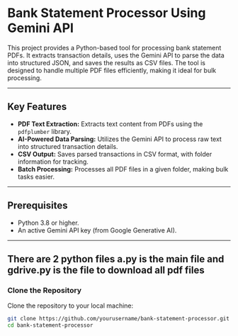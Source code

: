 # Bank Statement Processor Using Gemini API

This project provides a Python-based tool for processing bank statement PDFs. It extracts transaction details, uses the Gemini API to parse the data into structured JSON, and saves the results as CSV files. The tool is designed to handle multiple PDF files efficiently, making it ideal for bulk processing.

---

## Key Features

- **PDF Text Extraction:** Extracts text content from PDFs using the `pdfplumber` library.
- **AI-Powered Data Parsing:** Utilizes the Gemini API to process raw text into structured transaction details.
- **CSV Output:** Saves parsed transactions in CSV format, with folder information for tracking.
- **Batch Processing:** Processes all PDF files in a given folder, making bulk tasks easier.

---

## Prerequisites

- Python 3.8 or higher.
- An active Gemini API key (from Google Generative AI).

---

## There are 2 python files a.py is the main file and gdrive.py is the file to download all pdf files

### Clone the Repository

Clone the repository to your local machine:

```bash
git clone https://github.com/yourusername/bank-statement-processor.git
cd bank-statement-processor
